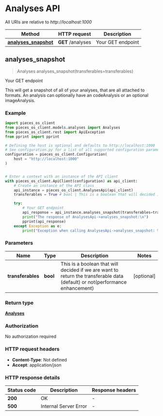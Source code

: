 # Analyses API

All URIs are relative to *http://localhost:1000*

Method | HTTP request | Description
------------- | ------------- | -------------
[**analyses_snapshot**](AnalysesApi#analyses_snapshot) | **GET** /analyses | Your GET endpoint


## **analyses_snapshot**
> Analyses analyses_snapshot(transferables=transferables)

Your GET endpoint

This will get a snapshot of all of your analyses, that are all attached to formats. An analysis can optionally have an codeAnalysis or an optional imageAnalysis.

### Example


```python
import pieces_os_client
from pieces_os_client.models.analyses import Analyses
from pieces_os_client.rest import ApiException
from pprint import pprint

# Defining the host is optional and defaults to http://localhost:1000
# See configuration.py for a list of all supported configuration parameters.
configuration = pieces_os_client.Configuration(
    host = "http://localhost:1000"
)


# Enter a context with an instance of the API client
with pieces_os_client.ApiClient(configuration) as api_client:
    # Create an instance of the API class
    api_instance = pieces_os_client.AnalysesApi(api_client)
    transferables = True # bool | This is a boolean that will decided if we are want to return the transferable data (default) or not(performance enhancement) (optional)

    try:
        # Your GET endpoint
        api_response = api_instance.analyses_snapshot(transferables=transferables)
        print("The response of AnalysesApi->analyses_snapshot:\n")
        pprint(api_response)
    except Exception as e:
        print("Exception when calling AnalysesApi->analyses_snapshot: %s\n" % e)
```



### Parameters


Name | Type | Description  | Notes
------------- | ------------- | ------------- | -------------
 **transferables** | **bool**| This is a boolean that will decided if we are want to return the transferable data (default) or not(performance enhancement) | [optional] 

### Return type

[**Analyses**](../models/Analyses)

### Authorization

No authorization required

### HTTP request headers

 - **Content-Type**: Not defined
 - **Accept**: application/json

### HTTP response details

| Status code | Description | Response headers |
|-------------|-------------|------------------|
**200** | OK |  -  |
**500** | Internal Server Error |  -  |



